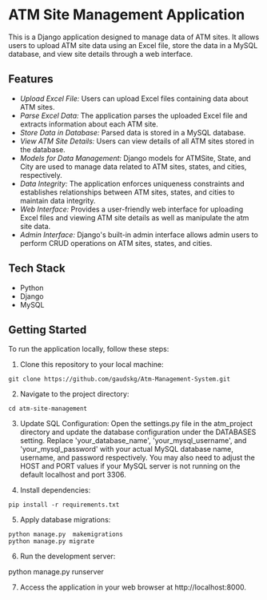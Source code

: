 # ATM Site Management Application
This is a Django application designed to manage data of ATM sites. It allows users to upload ATM site data using an Excel file, store the data in a MySQL database, and view site details through a web interface.

## Features
- *Upload Excel File:* Users can upload Excel files containing data about ATM sites.
- *Parse Excel Data:* The application parses the uploaded Excel file and extracts information about each ATM site.
- *Store Data in Database:* Parsed data is stored in a MySQL database.
- *View ATM Site Details:* Users can view details of all ATM sites stored in the database.
- *Models for Data Management:* Django models for ATMSite, State, and City are used to manage data related to ATM sites, states, and cities, respectively.
- *Data Integrity:* The application enforces uniqueness constraints and establishes relationships between ATM sites, states, and cities to maintain data integrity.
- *Web Interface:* Provides a user-friendly web interface for uploading Excel files and viewing ATM site details as well as manipulate the atm site data.
- *Admin Interface:* Django's built-in admin interface allows admin users to perform CRUD operations on ATM sites, states, and cities.

## Tech Stack
- Python
- Django
- MySQL

## Getting Started
To run the application locally, follow these steps:

1. Clone this repository to your local machine:
```
git clone https://github.com/gaudskg/Atm-Management-System.git
```

2. Navigate to the project directory:
```
cd atm-site-management
```


3. Update SQL Configuration: Open the settings.py file in the atm_project directory and update the database configuration under the DATABASES setting. Replace 'your_database_name', 'your_mysql_username', and 'your_mysql_password' with your actual MySQL database name, username, and password respectively. You may also need to adjust the HOST and PORT values if your MySQL server is not running on the default localhost and port 3306.

4. Install dependencies:
```
pip install -r requirements.txt
```

5. Apply database migrations:
```
python manage.py  makemigrations
python manage.py migrate
```

6. Run the development server:

python manage.py runserver


7. Access the application in your web browser at http://localhost:8000.
